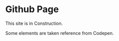 # Github Page
This site is in Construction.











Some elements are taken reference from Codepen.
